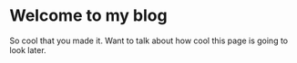 # Welcome to my blog

So cool that you made it.  Want to talk about how cool this page is going to look later.
